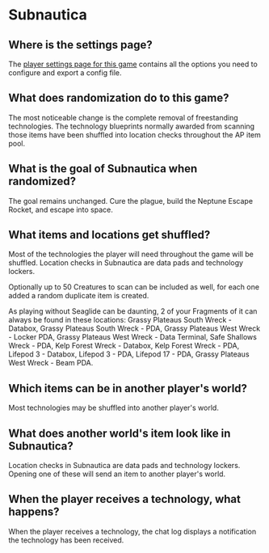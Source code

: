# Subnautica

## Where is the settings page?

The [player settings page for this game](../player-settings) contains all the options you need to configure and export a
config file.

## What does randomization do to this game?

The most noticeable change is the complete removal of freestanding technologies. The technology blueprints normally
awarded from scanning those items have been shuffled into location checks throughout the AP item pool.

## What is the goal of Subnautica when randomized?

The goal remains unchanged. Cure the plague, build the Neptune Escape Rocket, and escape into space.

## What items and locations get shuffled?

Most of the technologies the player will need throughout the game will be shuffled. 
Location checks in Subnautica are data pads and technology lockers. 

Optionally up to 50 Creatures to scan can be included as well, for each one added a random duplicate item is created.

As playing without Seaglide can be daunting, 2 of your Fragments of it can always be found in these locations: Grassy Plateaus South Wreck - Databox, Grassy Plateaus South Wreck - PDA, Grassy Plateaus West Wreck - Locker PDA, Grassy Plateaus West Wreck - Data Terminal, Safe Shallows Wreck - PDA, Kelp Forest Wreck - Databox, Kelp Forest Wreck - PDA, Lifepod 3 - Databox, Lifepod 3 - PDA, Lifepod 17 - PDA, Grassy Plateaus West Wreck - Beam PDA.

## Which items can be in another player's world?

Most technologies may be shuffled into another player's world.

## What does another world's item look like in Subnautica?

Location checks in Subnautica are data pads and technology lockers. Opening one of these will send an item to another
player's world.

## When the player receives a technology, what happens?

When the player receives a technology, the chat log displays a notification the technology has been received.


